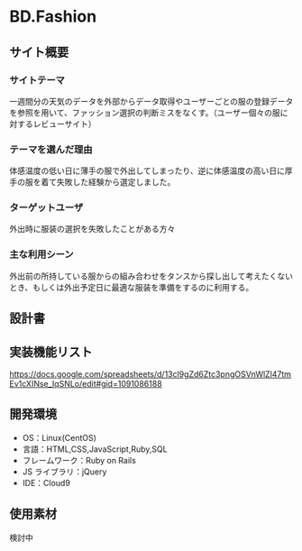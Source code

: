 # BD.Fashion

## サイト概要

### サイトテーマ

一週間分の天気のデータを外部からデータ取得やユーザーごとの服の登録データを参照を用いて、ファッション選択の判断ミスをなくす。（ユーザー個々の服に対するレビューサイト）

### テーマを選んだ理由

体感温度の低い日に薄手の服で外出してしまったり、逆に体感温度の高い日に厚手の服を着て失敗した経験から選定しました。

### ターゲットユーザ

外出時に服装の選択を失敗したことがある方々

### 主な利用シーン

外出前の所持している服からの組み合わせをタンスから探し出して考えたくないとき、もしくは外出予定日に最適な服装を準備をするのに利用する。

## 設計書



## 実装機能リスト

<https://docs.google.com/spreadsheets/d/13cl9gZd6Ztc3pngOSVnWlZl47tmEv1cXINse_IqSNLo/edit#gid=1091086188>

## 開発環境

- OS：Linux(CentOS)
- 言語：HTML,CSS,JavaScript,Ruby,SQL
- フレームワーク：Ruby on Rails
- JS ライブラリ：jQuery
- IDE：Cloud9

## 使用素材

検討中
